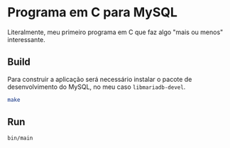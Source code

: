 # Programa em C para MySQL

Literalmente, meu primeiro programa em C que faz algo "mais ou menos" interessante.

## Build

Para construir a aplicação será necessário instalar o pacote de desenvolvimento do MySQL, no meu caso `libmariadb-devel`.

```bash
make
```

## Run

```bash
bin/main
```
